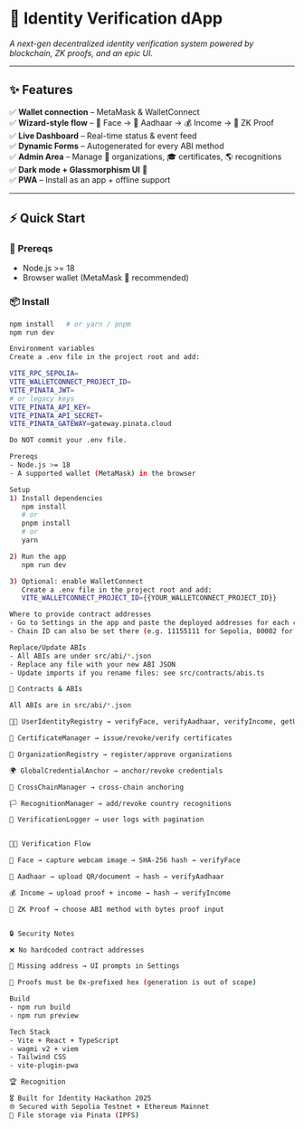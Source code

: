 # 🔐 Identity Verification dApp  
_A next-gen decentralized identity verification system powered by blockchain, ZK proofs, and an epic UI._  

---

## ✨ Features  
✅ **Wallet connection** – MetaMask & WalletConnect  
✅ **Wizard-style flow** – 👤 Face → 🪪 Aadhaar → 💰 Income → 🔏 ZK Proof  
✅ **Live Dashboard** – Real-time status & event feed  
✅ **Dynamic Forms** – Autogenerated for every ABI method  
✅ **Admin Area** – Manage 🏢 organizations, 🎓 certificates, 🌎 recognitions  
✅ **Dark mode + Glassmorphism UI** 🌌  
✅ **PWA** – Install as an app + offline support  

---

## ⚡️ Quick Start  

### 🔧 Prereqs  
- Node.js >= 18  
- Browser wallet (MetaMask 🦊 recommended)  

### 📦 Install  
```bash
npm install   # or yarn / pnpm
npm run dev

Environment variables
Create a .env file in the project root and add:

VITE_RPC_SEPOLIA=
VITE_WALLETCONNECT_PROJECT_ID=
VITE_PINATA_JWT=
# or legacy keys
VITE_PINATA_API_KEY=
VITE_PINATA_API_SECRET=
VITE_PINATA_GATEWAY=gateway.pinata.cloud

Do NOT commit your .env file.

Prereqs
- Node.js >= 18
- A supported wallet (MetaMask) in the browser

Setup
1) Install dependencies
   npm install
   # or
   pnpm install
   # or
   yarn

2) Run the app
   npm run dev

3) Optional: enable WalletConnect
   Create a .env file in the project root and add:
   VITE_WALLETCONNECT_PROJECT_ID={{YOUR_WALLETCONNECT_PROJECT_ID}}

Where to provide contract addresses
- Go to Settings in the app and paste the deployed addresses for each contract.
- Chain ID can also be set there (e.g. 11155111 for Sepolia, 80002 for Polygon Amoy).

Replace/Update ABIs
- All ABIs are under src/abi/*.json
- Replace any file with your new ABI JSON
- Update imports if you rename files: see src/contracts/abis.ts

🔗 Contracts & ABIs

All ABIs are in src/abi/*.json

🧑‍💼 UserIdentityRegistry → verifyFace, verifyAadhaar, verifyIncome, getUserProfile

📜 CertificateManager → issue/revoke/verify certificates

🏢 OrganizationRegistry → register/approve organizations

🌍 GlobalCredentialAnchor → anchor/revoke credentials

🔗 CrossChainManager → cross-chain anchoring

🏳️ RecognitionManager → add/revoke country recognitions

📝 VerificationLogger → user logs with pagination


🧑‍💻 Verification Flow

👤 Face → capture webcam image → SHA-256 hash → verifyFace

🪪 Aadhaar → upload QR/document → hash → verifyAadhaar

💰 Income → upload proof + income → hash → verifyIncome

🔏 ZK Proof → choose ABI method with bytes proof input


🔒 Security Notes

❌ No hardcoded contract addresses

🛑 Missing address → UI prompts in Settings

🧩 Proofs must be 0x-prefixed hex (generation is out of scope)

Build
- npm run build
- npm run preview

Tech Stack
- Vite + React + TypeScript
- wagmi v2 + viem
- Tailwind CSS
- vite-plugin-pwa

🏆 Recognition

🎖️ Built for Identity Hackathon 2025
🌐 Secured with Sepolia Testnet + Ethereum Mainnet
💎 File storage via Pinata (IPFS)
